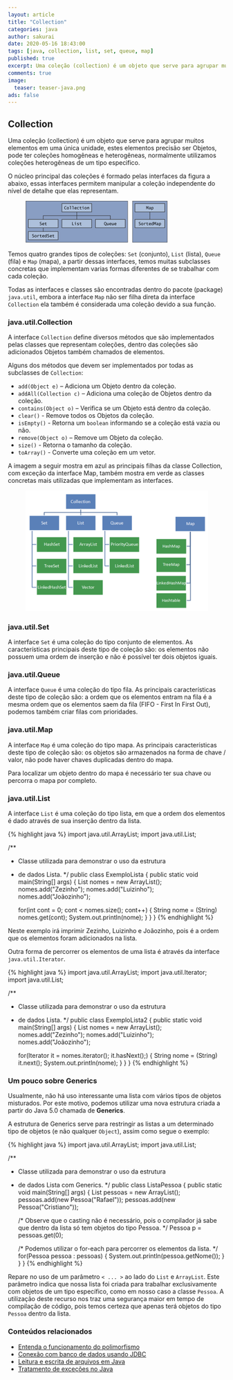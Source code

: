 ```yaml
---
layout: article
title: "Collection"
categories: java
author: sakurai
date: 2020-05-16 18:43:00
tags: [java, collection, list, set, queue, map]
published: true
excerpt: Uma coleção (collection) é um objeto que serve para agrupar muitos elementos em uma única unidade.
comments: true
image:
  teaser: teaser-java.png
ads: false
---
```


## Collection

Uma coleção (collection) é um objeto que serve para agrupar muitos elementos em uma única unidade, estes elementos precisão ser Objetos, pode ter coleções homogêneas e heterogêneas, normalmente utilizamos coleções heterogêneas de um tipo especifico.

O núcleo principal das coleções é formado pelas interfaces da figura a abaixo, essas interfaces permitem manipular a coleção independente do nível de detalhe que elas representam.

<figure>
    <a href="/images/2020-05-16-java-collection-01.png"><img src="/images/2020-05-16-java-collection-01.png" alt="Algumas interfaces e classes que formam as collections."></a>
</figure>

Temos quatro grandes tipos de coleções: `Set` (conjunto), `List` (lista), `Queue` (fila) e `Map` (mapa), a partir dessas interfaces, temos muitas subclasses concretas que implementam varias formas diferentes de se trabalhar com cada coleção.

Todas as interfaces e classes são encontradas dentro do pacote (package) `java.util`, embora a interface `Map` não ser filha direta da interface `Collection` ela também é considerada uma coleção devido a sua função.


### java.util.Collection

A interface `Collection` define diversos métodos que são implementados pelas classes que representam coleções, dentro das coleções são adicionados Objetos também chamados de elementos.
	
Alguns dos métodos que devem ser implementados por todas as subclasses de `Collection`:

- `add(Object e)` – Adiciona um Objeto dentro da coleção.
- `addAll(Collection c)` – Adiciona uma coleção de Objetos dentro da coleção.
- `contains(Object o)` – Verifica se um Objeto está dentro da coleção.
- `clear()` - Remove todos os Objetos da coleção. 	
- `isEmpty()` - Retorna um `boolean` informando se a coleção está vazia ou não.
- `remove(Object o)` – Remove um Objeto da coleção.
- `size()` - Retorna o tamanho da coleção.
- `toArray()` - Converte uma coleção em um vetor.

A imagem a seguir mostra em azul as principais filhas da classe Collection, com exceção da interface Map, também mostra em verde as classes concretas mais utilizadas que implementam as interfaces.

<figure>
    <a href="/images/2020-05-16-java-collection-02.png"><img src="/images/2020-05-16-java-collection-02.png" alt="Interfaces e classes filhas de Collection e Map."></a>
</figure>

### java.util.Set

A interface `Set` é uma coleção do tipo conjunto de elementos. As características principais deste tipo de coleção são: os elementos não possuem uma ordem de inserção e não é possível ter dois objetos iguais.


### java.util.Queue

A interface `Queue` é uma coleção do tipo fila. As principais características deste tipo de coleção são: a ordem que os elementos entram na fila é a mesma ordem que os elementos saem da fila (FIFO - First In First Out), podemos também criar filas com prioridades.


### java.util.Map

A interface `Map` é uma coleção do tipo mapa. As principais características deste tipo de coleção são: os objetos são armazenados na forma de chave / valor, não pode haver chaves duplicadas dentro do mapa.

Para localizar um objeto dentro do mapa é necessário ter sua chave ou percorra o mapa por completo.


### java.util.List

A interface `List` é uma coleção do tipo lista, em que a ordem dos elementos é dado através de sua inserção dentro da lista.

{% highlight java %}
import java.util.ArrayList;
import java.util.List;

/**
 * Classe utilizada para demonstrar o uso da estrutura
 * de dados Lista.
 */
public class ExemploLista {
  public static void main(String[] args) {
    List nomes = new ArrayList();
    nomes.add("Zezinho");
    nomes.add("Luizinho");
    nomes.add("Joãozinho");

    for(int cont = 0; cont < nomes.size(); cont++) {
      String nome = (String) nomes.get(cont);
      System.out.println(nome);
    }
  }
}
{% endhighlight %}

Neste exemplo irá imprimir Zezinho, Luizinho e Joãozinho, pois é a ordem que os elementos foram adicionados na lista.

Outra forma de percorrer os elementos de uma lista é através da interface `java.util.Iterator`.

{% highlight java %}
import java.util.ArrayList;
import java.util.Iterator;
import java.util.List;

/**
 * Classe utilizada para demonstrar o uso da estrutura
 * de dados Lista.
 */
public class ExemploLista2 {
  public static void main(String[] args) {
    List nomes = new ArrayList();
    nomes.add("Zezinho");
    nomes.add("Luizinho");
    nomes.add("Joãozinho");

    for(Iterator it = nomes.iterator(); it.hasNext();) {
      String nome = (String) it.next();
      System.out.println(nome);
    }
  }
}
{% endhighlight %}


### Um pouco sobre Generics

Usualmente, não há uso interessante uma lista com vários tipos de objetos misturados. Por este motivo, podemos utilizar uma nova estrutura criada a partir do Java 5.0 chamada de **Generics**.

A estrutura de Generics serve para restringir as listas a um determinado tipo de objetos (e não qualquer `Object`), assim como segue o exemplo:

{% highlight java %}
import java.util.ArrayList;
import java.util.List;

/**
 * Classe utilizada para demonstrar o uso da estrutura
 * de dados Lista com Generics.
 */
public class ListaPessoa {
  public static void main(String[] args) {
    List<Pessoa> pessoas = new ArrayList<Pessoa>();
    pessoas.add(new Pessoa("Rafael"));
    pessoas.add(new Pessoa("Cristiano"));

    /* Observe que o casting não é necessário, pois o compilador
       já sabe que dentro da lista só tem objetos do tipo Pessoa. */
    Pessoa p = pessoas.get(0);

    /* Podemos utilizar o for-each para percorrer os elementos da lista. */
    for(Pessoa pessoa : pessoas) {
      System.out.println(pessoa.getNome());
    }
  }
}
{% endhighlight %}

Repare no uso de um parâmetro `< ... >` ao lado do `List` e `ArrayList`. Este parâmetro indica que nossa lista foi criada para trabalhar exclusivamente com objetos de um tipo específico, como em nosso caso a classe `Pessoa`. A utilização deste recurso nos traz uma segurança maior em tempo de compilação de código, pois temos certeza que apenas terá objetos do tipo `Pessoa` dentro da lista.


### Conteúdos relacionados

- [Entenda o funcionamento do polimorfismo](http://www.universidadejava.com.br/java/java-polimorfismo/)
- [Conexão com banco de dados usando JDBC](http://www.universidadejava.com.br/java/java-jdbc/)
- [Leitura e escrita de arquivos em Java](http://www.universidadejava.com.br/java/java-leitura-arquivo/)
- [Tratamento de exceções no Java](http://www.universidadejava.com.br/java/java-excecoes/)